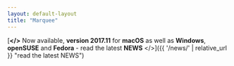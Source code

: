 ```yaml
---
layout: default-layout
title: "Marquee"
---
```


[**</>** Now available, **version 2017.11** for **macOS** as well as **Windows**, **openSUSE** and **Fedora** - read the latest **NEWS** </>]({{ '/news/' | relative_url }} "read the latest NEWS")